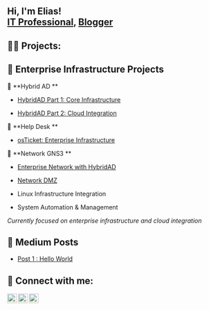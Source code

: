 <h2>Hi, I'm Elias! <br/><a 
href="https://www.linkedin.com/in/elias-mohamed-961554177/"> IT Professional</a>, <a 
href="https://medium.com/@EliasMo">Blogger</a></h2>

<h2>🐱‍💻 Projects:</h2>

##  🔧 Enterprise Infrastructure Projects

📌 **Hybrid AD **
- [HybridAD Part 1: Core Infrastructure](https://github.com/EliasMo/HybridAD-part1)
 
- [HybridAD Part 2: Cloud Integration](https://github.com/EliasMo/Hybrid-AD-part2)
 
📌 **Help Desk **
- [osTicket: Enterprise Infrastructure](coming-soon)
  
📌 **Network GNS3 **
- [Enterprise Network with HybridAD](coming-soon)
- [Network DMZ](coming-soon)
 

 

- Linux Infrastructure Integration
- System Automation & Management


*Currently focused on enterprise infrastructure and cloud integration*


<h2> 📖 Medium Posts </h2>

- [ Post 1 : Hello World ](https://medium.com/@EliasMo/the-first-few-posts-are-always-interesting-e98deed358c0)


<h2> 🤳 Connect with me:</h2>

<!-- [<img align="left" alt=Elias | YouTube" width="22px" src="https://cdn.jsdelivr.net/npm/simple-icons@v3/icons/youtube.svg" />][youtube] -->
[<img align="left" alt="Elias | Twitter" width="22px" src="https://cdn.jsdelivr.net/npm/simple-icons@v3/icons/twitter.svg" />][twitter]
[<img align="left" alt="Elias | LinkedIn" width="22px" src="https://cdn.jsdelivr.net/npm/simple-icons@v3/icons/linkedin.svg" />][linkedin]
[<img align="left" alt="Elias | Instagram" width="22px" src="https://cdn.jsdelivr.net/npm/simple-icons@v3/icons/instagram.svg" />][instagram]

[twitter]: https://twitter.com/GeneralBlackBrd
[instagram]: https://www.instagram.com/elias_mohamedd/?hl=en
[linkedin]: https://www.linkedin.com/in/elias-mohamed-961554177/
